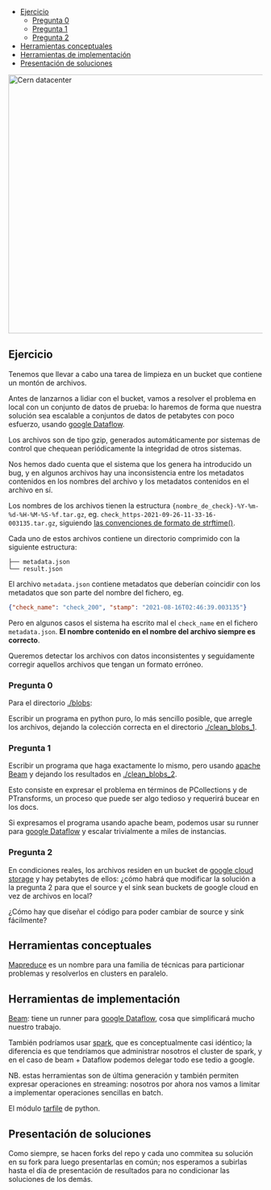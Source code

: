 * [Ejercicio](#Ejercicio)
  * [Pregunta 0](#Pregunta-0)
  * [Pregunta 1](#Pregunta-1)
  * [Pregunta 2](#Pregunta-2)
* [Herramientas conceptuales](#Herramientas-conceptuales)
* [Herramientas de implementación](#Herramientas-de-implementación)
* [Presentación de soluciones](#Presentación-de-soluciones)

<a title="Hugovanmeijeren, CC BY-SA 3.0 &lt;https://creativecommons.org/licenses/by-sa/3.0&gt;, via Wikimedia Commons" href="https://commons.wikimedia.org/wiki/File:Cern_datacenter.jpg"><img width="512" alt="Cern datacenter" src="https://upload.wikimedia.org/wikipedia/commons/thumb/9/98/Cern_datacenter.jpg/512px-Cern_datacenter.jpg"></a>

## Ejercicio

Tenemos que llevar a cabo una tarea de limpieza en un bucket que contiene un montón de archivos.

Antes de lanzarnos a lidiar con el bucket, vamos a resolver el problema en local con un conjunto de datos de prueba: lo haremos de forma que nuestra solución sea escalable a conjuntos de datos de petabytes con poco esfuerzo, usando [google Dataflow](https://cloud.google.com/dataflow).

Los archivos son de tipo gzip, generados automáticamente por sistemas de control que chequean periódicamente la integridad de otros sistemas.

Nos hemos dado cuenta que el sistema que los genera ha introducido un bug, y en algunos archivos hay una inconsistencia entre los metadatos contenidos en los nombres del archivo y los metadatos contenidos en el archivo en sí.

Los nombres de los archivos tienen la estructura `{nombre_de_check}-%Y-%m-%d-%H-%M-%S-%f.tar.gz`, eg. `check_https-2021-09-26-11-33-16-003135.tar.gz`, siguiendo [las convenciones de formato de strftime()](https://docs.python.org/3/library/datetime.html#strftime-and-strptime-format-codes).

Cada uno de estos archivos contiene un directorio comprimido con la siguiente estructura:

```
├── metadata.json
└── result.json
```

El archivo `metadata.json` contiene metadatos que deberían coincidir con los metadatos que son parte del nombre del fichero, eg.

```json
{"check_name": "check_200", "stamp": "2021-08-16T02:46:39.003135"}
```

Pero en algunos casos el sistema ha escrito mal el `check_name` en el fichero `metadata.json`. **El nombre contenido en el nombre del archivo siempre es correcto**.

Queremos detectar los archivos con datos inconsistentes y seguidamente corregir aquellos archivos que tengan un formato erróneo.


### Pregunta 0

Para el directorio [./blobs](./blobs):

Escribir un programa en python puro, lo más sencillo posible, que arregle los archivos, dejando la colección correcta en el directorio [./clean_blobs_1](./clean_blobs_1).

### Pregunta 1

Escribir un programa que haga exactamente lo mismo, pero usando [apache Beam](https://beam.apache.org/) y dejando los resultados en [./clean_blobs_2](./clean_blobs_2).

Esto consiste en expresar el problema en términos de PCollections y de PTransforms, un proceso que puede ser algo tedioso y requerirá bucear en los docs.

Si expresamos el programa usando apache beam, podemos usar su runner para [google Dataflow](https://cloud.google.com/dataflow) y escalar trivialmente a miles de instancias.

### Pregunta 2

En condiciones reales, los archivos residen en un bucket de [google cloud storage](https://cloud.google.com/products/storage/) y hay petabytes de ellos: ¿cómo habrá que modificar la solución a la pregunta 2 para que el source y el sink sean buckets de google cloud en vez de archivos en local?

¿Cómo hay que diseñar el código para poder cambiar de source y sink fácilmente?

## Herramientas conceptuales

[Mapreduce](https://en.wikipedia.org/wiki/MapReduce) es un nombre para una familia de técnicas para particionar problemas y resolverlos en clusters en paralelo.

## Herramientas de implementación

[Beam](https://beam.apache.org/): tiene un runner para [google Dataflow](https://cloud.google.com/dataflow), cosa que simplificará mucho nuestro trabajo.

También podríamos usar [spark](https://spark.apache.org/), que es conceptualmente casi idéntico; la diferencia es que tendríamos que administrar nosotros el cluster de spark, y en el caso de beam + Dataflow podemos delegar todo ese tedio a google.

NB. estas herramientas son de última generación y también permiten expresar operaciones en streaming: nosotros por ahora nos vamos a limitar a implementar operaciones sencillas en batch.

El módulo [tarfile](https://docs.python.org/3/library/tarfile.html) de python.

## Presentación de soluciones

Como siempre, se hacen forks del repo y cada uno commitea su solución en su fork para luego presentarlas en común; nos esperamos a subirlas hasta el día de presentación de resultados para no condicionar las soluciones de los demás.

